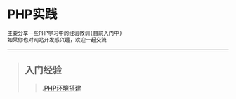 # PHP实践

```markdown
主要分享一些PHP学习中的经验教训(目前入门中)
如果你也对网站开发感兴趣，欢迎一起交流
```

---
>## 入门经验
>>.[PHP环境搭建](https://blog.csdn.net/ZG____/article/details/88380309)
